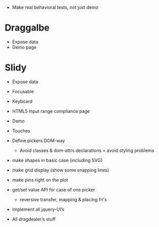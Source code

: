 * Make real behavioral tests, not just demo

# Draggalbe
* Expose data
* Demo page

# Slidy
* Expose data
* Focusable
* Keyboard
* HTML5 input range compliance page

* Demo
* Touches

* Define pickers DOM-way
	* Avoid classes & dom-attrs declarations = avoid styling problems

* make shapes in basic case (including SVG)
* make grid display (show some snapping lines)
* make pins right on the plot

* get/set value API for case of one picker
	* reversive transfer, mapping & placing fn's


* Implement all jquery-UI’s
* All dragdealer’s stuff
